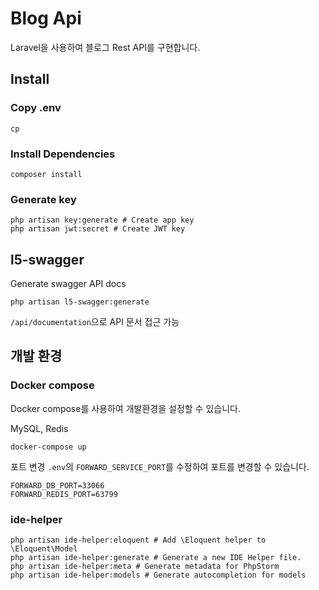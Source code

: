 # Blog Api

Laravel을 사용하여 블로그 Rest API를 구현합니다.

## Install

### Copy .env

```shell
cp 
```

### Install Dependencies

```shell
composer install
```

### Generate key

```shell
php artisan key:generate # Create app key
php artisan jwt:secret # Create JWT key
```

## l5-swagger

Generate swagger API docs

```shell
php artisan l5-swagger:generate
```

`/api/documentation`으로 API 문서 접근 가능

## 개발 환경

### Docker compose

Docker compose를 사용하여 개발환경을 설정할 수 있습니다.

MySQL, Redis

```shell
docker-compose up
```

포트 변경
`.env`의 `FORWARD_SERVICE_PORT`를 수정하여 포트를 변경할 수 있습니다.

```shell
FORWARD_DB_PORT=33066
FORWARD_REDIS_PORT=63799
```

### ide-helper

```shell
php artisan ide-helper:eloquent # Add \Eloquent helper to \Eloquent\Model
php artisan ide-helper:generate # Generate a new IDE Helper file.
php artisan ide-helper:meta # Generate metadata for PhpStorm
php artisan ide-helper:models # Generate autocompletion for models
```
